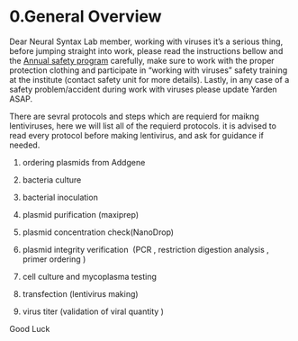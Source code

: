 # 0.General Overview

Dear Neural Syntax Lab member, working with viruses it’s a serious thing, before jumping straight into work, please read the instructions bellow and the [Annual safety program](https://github.com/NeuralSyntaxLab/lab-handbook/blob/main/Annual%20Safety%20Program/asp_cohenlab_uptodate.pdf) carefully, make sure to work with the proper protection clothing and participate in “working with viruses” safety training at the institute (contact safety unit for more details). Lastly, in any case of a safety problem/accident during work with viruses please update Yarden ASAP. 

There are sevral protocols and steps which are requierd for maikng lentiviruses, here we will list all of the requierd protocols.
it is advised to read every protocol before making lentivirus, and ask for guidance if needed.  

1.  ordering plasmids from Addgene
    
2.  bacteria culture
    
3.  bacterial inoculation
    
4.  plasmid purification (maxiprep)
    
5.  plasmid concentration check(NanoDrop)
    
6.  plasmid integrity verification  (PCR , restriction digestion analysis , primer ordering )
    
7.  cell culture and mycoplasma testing
    
8.  transfection (lentivirus making)
    
9.  virus titer (validation of viral quantity )
    
Good Luck
